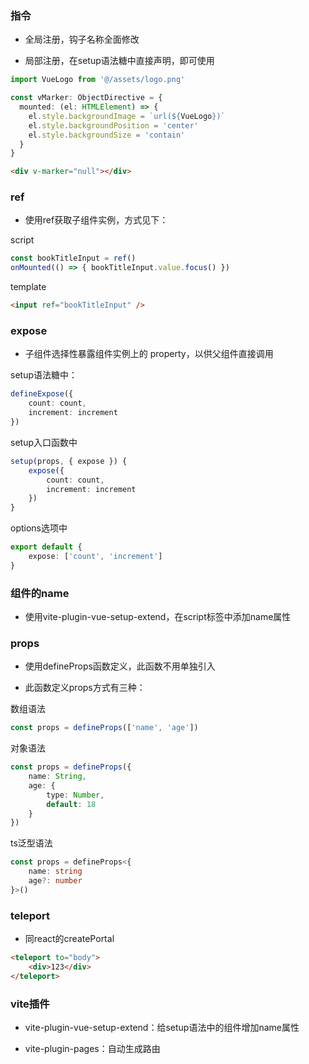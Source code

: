 ### 指令

- 全局注册，钩子名称全面修改

- 局部注册，在setup语法糖中直接声明，即可使用

```typescript
import VueLogo from '@/assets/logo.png'

const vMarker: ObjectDirective = {
  mounted: (el: HTMLElement) => {
    el.style.backgroundImage = `url(${VueLogo})`
    el.style.backgroundPosition = 'center'
    el.style.backgroundSize = 'contain'
  }
}
```

```html
<div v-marker="null"></div>
```

### ref

- 使用ref获取子组件实例，方式见下：

script
```typescript
const bookTitleInput = ref()
onMounted(() => { bookTitleInput.value.focus() })
```

template
```html
<input ref="bookTitleInput" />
```

### expose

- 子组件选择性暴露组件实例上的 property，以供父组件直接调用

setup语法糖中：
```typescript
defineExpose({
    count: count,
    increment: increment 
})
```

setup入口函数中
```typescript
setup(props, { expose }) {
    expose({
        count: count,
        increment: increment 
    })
}
```

options选项中
```typescript
export default {
    expose: ['count', 'increment']
}
```

### 组件的name

- 使用vite-plugin-vue-setup-extend，在script标签中添加name属性

### props

- 使用defineProps函数定义，此函数不用单独引入

- 此函数定义props方式有三种：

数组语法

```typescript
const props = defineProps(['name', 'age'])
```

对象语法

```typescript
const props = defineProps({
    name: String,
    age: {
        type: Number,
        default: 18
    }
})
```

ts泛型语法

```typescript
const props = defineProps<{
    name: string
    age?: number
}>()
```

### teleport

- 同react的createPortal

```html
<teleport to="body">
    <div>123</div>
</teleport>
```

### vite插件

- vite-plugin-vue-setup-extend：给setup语法中的组件增加name属性

- vite-plugin-pages：自动生成路由